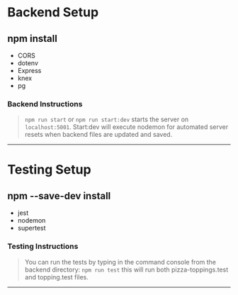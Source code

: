 # Backend Setup

## npm install

- CORS
- dotenv
- Express
- knex
- pg

### Backend Instructions

> `npm run start` or `npm run start:dev` starts the server on `localhost:5001`. Start:dev will execute nodemon for automated server resets when backend files are updated and saved.

---

# Testing Setup

## npm --save-dev install

- jest
- nodemon
- supertest

### Testing Instructions

> You can run the tests by typing in the command console from the backend directory: `npm run test` this will run both pizza-toppings.test and topping.test files.

---
